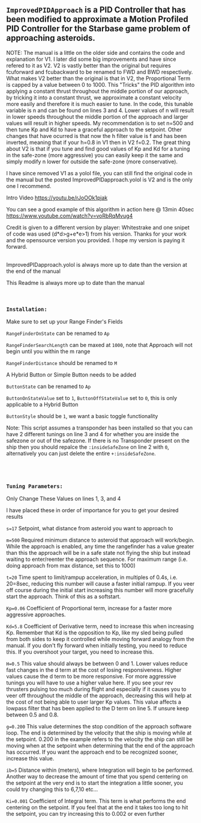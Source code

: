 ## `ImprovedPIDApproach` is a PID Controller that has been modified to approximate a Motion Profiled PID Controller for the Starbase game problem of approaching asteroids.

NOTE: The manual is a little on the older side and contains the code and explanation for V1. I later did some big improvements and have since refered to it as V2. V2 is vastly better than the original but requires fcuforward and fcubackward to be renamed to FWD and BWD respectively. What makes V2 better than the original is that in V2, the Proportional Term is capped by a value between 0 to 1000. This "Tricks" the PID algorithm into applying a constant thrust throughout the middle portion of our approach, by tricking it into a constant thrust, we approximate a constant velocity more easily and therefore it is much easier to tune. In the code, this tunable variable is n and can be found on lines 3 and 4. Lower values of n will result in lower speeds throughout the middle portion of the approach and larger values will result in higher speeds. My recommendation is to set n=500 and then tune Kp and Kd to have a graceful approach to the setpoint. Other changes that have ocurred is that now the h filter value is f and has been inverted, meaning that if your h=0.8 in V1 then in V2 f=0.2. The great thing about V2 is that if you tune and find good values of Kp and Kd for a tuning in the safe-zone (more aggressive) you can easily keep it the same and simply modify n lower for outside the safe-zone (more conservative).

I have since removed V1 as a yolol file, you can still find the original code in the manual but the posted ImprovedPIDapproach.yolol is V2 and is the only one I recommend.

Intro Video https://youtu.be/rJoOOk1pjak

You can see a good example of this algorithm in action here @ 13min 40sec https://www.youtube.com/watch?v=voRbRqMvug4


Credit is given to a different version by player: Whitestrake and one snipet of code was used (d\*d>g+e\*e>1) from his version. Thanks for your work and the opensource version you provided. I hope my version is paying it forward.

<br>
ImprovedPIDapproach.yolol is always more up to date than the version at the end of the manual

This Readme is always more up to date than the manual
<br>

<br>

### `Installation:`

Make sure to set up your Range Finder&#39;s Fields

`RangeFinderOnState` can be renamed to `Ap`

`RangeFinderSearchLength` can be maxed at `1000`, note that Approach will not begin until you within the m range

`RangeFinderDistance` should be renamed to `M`

A Hybrid Button or Simple Button needs to be added

`ButtonState` can be renamed to `Ap`

`ButtonOnStateValue` set to `1`, `ButtonOffStateValue` set to `0`, this is only applicable to a Hybrid Button

`ButtonStyle` should be `1`, we want a basic toggle functionality

Note: This script assumes a transponder has been installed so that you can have 2 different tunings on line 3 and 4 for whether you are inside the safezone or out of the safezone. If there is no Transponder present on the ship then you should repalce the `:insideSafeZone` on line 2 with `0`, alternatively you can just delete the entire `+:insideSafeZone`.

<br>
<br>

### `Tuning Parameters:`

Only Change These Values on lines 1, 3, and 4

I have placed these in order of importance for you to get your desired results

`s=17` Setpoint, what distance from asteroid you want to approach to

`m=500` Required minimum distance to asteroid that approach will work/begin. While the approach is enabled, any time the rangefinder has a value greater than this the approach will be in a safe state not flying the ship but instead waiting to enter/reenter the approach sequence. For maximum range (i.e. doing approach from max distance, set this to 1000)  

`t=20` Time spent to limit/rampup acceleration, in multiples of 0.4s, i.e. 20=8sec, reducing this number will cause a faster initial rampup. If you veer off course during the initial start increasing this number will more gracefully start the approach. Think of this as a softstart.

`Kp=0.06` Coefficient of Proportional term, increase for a faster more aggressive approaches.

`Kd=5.8` Coefficient of Derivative term, need to increase this when increasing Kp. Remember that Kd is the opposition to Kp, like my sled being pulled from both sides to keep it controlled while moving forward analogy from the manual. If you don&#39;t fly forward when initially testing, you need to reduce this. If you overshoot your target, you need to increase this.

`H=0.5` This value should always be between 0 and 1. Lower values reduce fast changes in the d term at the cost of losing responsiveness. Higher values cause the d term to be more responsive. For more aggressive tunings you will have to use a higher value here. If you see your rev thrusters pulsing too much during flight and especially if it causes you to veer off throughout the middle of the approach, decreasing this will help at the cost of not being able to user larger Kp values. This value affects a lowpass filter that has been applied to the D term on line 5. If unsure keep between 0.5 and 0.8.

`g=0.200` This value determines the stop condition of the approach software loop. The end is determined by the velocity that the ship is moving while at the setpoint. 0.200 in the example refers to the velocity the ship can still be moving when at the setpoint when determining that the end of the approach has occurred. If you want the approach end to be recognized sooner, increase this value. 

`ib=5` Distance within (meters), where Integration will begin to be performed. Another way to decrease the amount of time that you spend centering on the setpoint at the very end is to start the integration a little sooner, you could try changing this to 6,7,10 etc…

`Ki=0.001` Coefficient of Integral term. This term is what performs the end centering on the setpoint. If you feel that at the end it takes too long to hit the setpoint, you can try increasing this to 0.002 or even further

